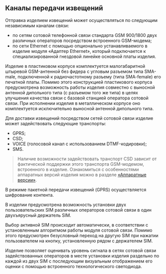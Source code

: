 ## Каналы передачи извещений

Отправка изделием извещений может осуществляться по следующим независимым каналам связи:

* по сетям сотовой телефонной связи стандарта GSM 900/1800 двух различных операторов посредством встроенного GSM-модема;
* по сети Ethernet с помощью опционально устанавливаемого в изделие модуля «Адаптер Ethernet», который подключается к специализированной гнездовой линейке основной платы изделия.

Изделие в пластиковом корпусе комплектуется малогабаритной штыревой GSM-антенной без фидера с угловым разъемом типа SMA-male, подключенной к радиочастотному разъему (типа SMA-female) его печатной платы. Помимо этого конструкцией пластикового корпуса предусмотрена возможность работы изделия совместно с выносной антенной дипольного типа (с  разъемом того же типа) в целях улучшения качества связи с базовой станцией оператора сотовой связи. При исполнении изделия в металлическом корпусе оно комплектуется исключительно выносной антенной дипольного типа.

Для доставки извещений посредством сетей сотовой связи изделие может задействовать следующие транспорты:

* GPRS;
* CSD;
* VOICE (голосовой канал с использованием DTMF-кодировки);
* SMS.

> Наличие возможности задействовать транспорт CSD зависит от фактической поддержки этого транспорта GSM-модемом, встроенного в изделие. Ознакомиться с особенностями аппаратных версий изделия можно в разделе [«Аппаратные версии»](#hardware-version-list).

В режиме пакетной передачи извещений (GPRS) осуществляется шифрование контента.

В изделии предусмотрена возможность установки двух пользовательских SIM различных операторов сотовой связи в один двухъярусный держатель SIM.

Выбор активной SIM происходит автоматически, в соответствии с установленным алгоритмом работы модуля сотовой связи. Помимо этого  предусмотрен безусловный переход на другую SIM при нажатии пользователем на кнопку, установленную  рядом с держателем SIM.

Изделие позволяет оценивать уровень сигнала в сетях сотовой связи задействованных операторов в месте установки изделия раздельно по каждой из двух SIM с последующим визуальным отображением его оценки с помощью встроенного технологического светодиода.


